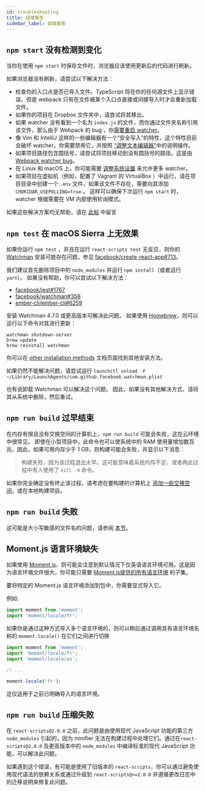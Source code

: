 ```yaml
---
id: troubleshooting
title: 疑难解答
sidebar_label: 疑难解答
---
```


## `npm start` 没有检测到变化

当你在使用 `npm start` 时保存文件时，浏览器应该使用更新后的代码进行刷新。

如果浏览器没有刷新，请尝试以下解决方法：

- 检查你的入口点是否已导入文件。TypeScript 将在你的任何源文件上显示错误，但是 webpack 只有在文件被某个入口点直接或间接导入时才会重新加载文件。
- 如果你的项目在 Dropbox 文件夹中，请尝试将其移出。
- 如果 watcher 没有看到一个名为 `index.js` 的文件，而你通过文件夹名称引用该文件，那么由于 Webpack 的 bug ，你[需要重启 watcher](https://github.com/facebook/create-react-app/issues/1164)。
- 像 Vim 和 IntelliJ 这样的一些编辑器有一个“安全写入”的特性，这个特性目前会破坏 watcher。你需要禁用它，并按照 [“调整文本编辑器”](https://webpack.js.org/guides/development/#adjusting-your-text-editor)中的说明操作。
- 如果项目路径包含圆括号，请尝试将项目移动到没有圆括号的路径。这是由 [Webpack watcher bug](https://github.com/webpack/watchpack/issues/42)。
- 在 Linux 和 macOS 上，你可能需要 [调整系统设置](https://github.com/webpack/docs/wiki/troubleshooting#not-enough-watchers) 来允许更多 watcher。
- 如果项目在虚拟机（例如，配置了 Vagrant 的 VirtualBox ）中运行，请在项目目录中创建一个 `.env` 文件，如果该文件不存在，需要向其添加 `CHOKIDAR_USEPOLLING=true` 。 这样可以确保下次运行 `npm start` 时，watcher 根据需要在 VM 内部使用轮询模式。

如果这些解决方案均无帮助，请在 [此帖](https://github.com/facebook/create-react-app/issues/659) 中留言

## `npm test` 在 macOS Sierra 上无效果

如果你运行 `npm test` ，并且在运行 `react-scripts test` 无反应，则你的 [Watchman](https://facebook.github.io/watchman/) 安装可能存在问题，参见 [facebook/create-react-app#713](https://github.com/facebook/create-react-app/issues/713)。

我们建议首先删除项目中的 `node_modules` 并运行 `npm install`（或者运行 `yarn`）。 如果没有帮助，你可以尝试以下解决方法：

- [facebook/jest#1767](https://github.com/facebook/jest/issues/1767)
- [facebook/watchman#358](https://github.com/facebook/watchman/issues/358)
- [ember-cli/ember-cli#6259](https://github.com/ember-cli/ember-cli/issues/6259)

安装 Watchman 4.7.0 或更高版本可解决此问题。 如果使用 [Homebrew](https://brew.sh/)，则可以运行以下命令对其进行更新：

```
watchman shutdown-server
brew update
brew reinstall watchman
```

你可以在 [other installation methods](https://facebook.github.io/watchman/docs/install.html#build-install) 文档页面找到其他安装方法。

如果仍然不能解决问题，请尝试运行 `launchctl unload -F ~/Library/LaunchAgents/com.github.facebook.watchman.plist`

也有说卸载 Watchman 可以解决这个问题。 因此，如果没有其他解决方式，请将其从系统中删除，然后重试。

## `npm run build` 过早结束

在内存有限且没有交换空间的计算机上，`npm run build` 可能会失败，这在云环境中很常见。 即使在小型项目中，此命令也可以使系统中的 RAM 使用量增加数百兆，因此，如果可用内存少于 1 GB，则构建可能会失败，并显示以下消息：

> 构建失败，因为该过程退出太早。这可能意味着系统内存不足，或者再此过程中有人使用了 `kill -9` 命令。

如果你完全确定没有终止该过程，请考虑在要构建的计算机上 [添加一些交换空间](https://www.digitalocean.com/community/tutorials/how-to-add-swap-on-ubuntu-14-04)，或在本地构建项目。

## `npm run build` 失败

这可能是大小写敏感的文件名的问题，请参阅 [本节](deployment.md#resolving-heroku-deployment-errors)。

## Moment.js 语言环境缺失

如果使用 [Moment.js](https://momentjs.com/)，则可能会注意到默认情况下仅英语语言环境可用。这是因为语言环境文件很大，你可能只需要 [Moment.js提供的所有语言环境](https://momentjs.com/#multiple-locale-support) 的子集。

要将特定的 Moment.js 语言环境添加到包中，你需要显式导入它。

例如:

```js
import moment from 'moment';
import 'moment/locale/fr';
```

如果你是通过这种方式导入多个语言环境的，则可以稍后通过调用具有语言环境名称的 `moment.locale()` 在它们之间进行切换

```js
import moment from 'moment';
import 'moment/locale/fr';
import 'moment/locale/es';

// ...

moment.locale('fr');
```

这仅适用于之前已明确导入的语言环境。

## `npm run build` 压缩失败

在 `react-scripts@2.0.0` 之前，此问题是由使用现代 JavaScript 功能的第三方 `node_modules` 引起的，因为 minifier 无法在构建过程中处理它们。通过在`react-scripts@2.0.0` 及更高版本中的 `node_modules` 中编译标准的现代 JavaScript 功能，可以解决此问题。

如果遇到这个错误，有可能是使用了旧版本的 `react-scripts`，你可以通过避免使用现代语法的依赖关系或通过升级到 `react-scripts@>=2.0.0` 并遵循更改日志中的迁移说明来修复此问题。
